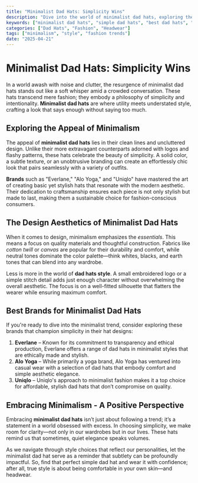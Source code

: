 ```yaml
---
title: "Minimalist Dad Hats: Simplicity Wins"
description: "Dive into the world of minimalist dad hats, exploring their timeless appeal, design aesthetics, and the best brands that embody simplicity."
keywords: ["minimalist dad hats", "simple dad hats", "best dad hats", "dad hats for men", "dad hats style"]
categories: ["Dad Hats", "Fashion", "Headwear"]
tags: ["minimalism", "style", "fashion trends"]
date: "2025-04-21"
---
```


# Minimalist Dad Hats: Simplicity Wins

In a world awash with noise and clutter, the resurgence of minimalist dad hats stands out like a soft whisper amid a crowded conversation. These hats transcend mere fashion; they embody a philosophy of simplicity and intentionality. **Minimalist dad hats** are where utility meets understated style, crafting a look that says enough without saying too much.

## Exploring the Appeal of Minimalism

The appeal of **minimalist dad hats** lies in their clean lines and uncluttered design. Unlike their more extravagant counterparts adorned with logos and flashy patterns, these hats celebrate the beauty of simplicity. A solid color, a subtle texture, or an unobtrusive branding can create an effortlessly chic look that pairs seamlessly with a variety of outfits.

**Brands** such as "Everlane," "Alo Yoga," and "Uniqlo" have mastered the art of creating basic yet stylish hats that resonate with the modern aesthetic. Their dedication to craftsmanship ensures each piece is not only stylish but made to last, making them a sustainable choice for fashion-conscious consumers.

## The Design Aesthetics of Minimalist Dad Hats

When it comes to design, minimalism emphasizes the *essentials*. This means a focus on quality materials and thoughtful construction. Fabrics like *cotton twill* or *canvas* are popular for their durability and comfort, while neutral tones dominate the color palette—think whites, blacks, and earth tones that can blend into any wardrobe.

Less is more in the world of **dad hats style**. A small embroidered logo or a simple stitch detail adds just enough character without overwhelming the overall aesthetic. The focus is on a well-fitted silhouette that flatters the wearer while ensuring maximum comfort. 

## Best Brands for Minimalist Dad Hats

If you're ready to dive into the minimalist trend, consider exploring these brands that champion simplicity in their hat designs:

1. **Everlane** – Known for its commitment to transparency and ethical production, Everlane offers a range of dad hats in minimalist styles that are ethically made and stylish.
2. **Alo Yoga** – While primarily a yoga brand, Alo Yoga has ventured into casual wear with a selection of dad hats that embody comfort and simple aesthetic elegance.
3. **Uniqlo** – Uniqlo's approach to minimalist fashion makes it a top choice for affordable, stylish dad hats that don’t compromise on quality.

## Embracing Minimalism - A Positive Perspective

Embracing **minimalist dad hats** isn’t just about following a trend; it’s a statement in a world obsessed with excess. In choosing simplicity, we make room for clarity—not only in our wardrobes but in our lives. These hats remind us that sometimes, quiet elegance speaks volumes.

As we navigate through style choices that reflect our personalities, let the minimalist dad hat serve as a reminder that subtlety can be profoundly impactful. So, find that perfect simple dad hat and wear it with confidence; after all, true style is about being comfortable in your own skin—and headwear.